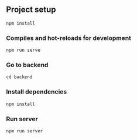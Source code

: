 ## Project setup
```
npm install
```

### Compiles and hot-reloads for development
```
npm run serve
```

### Go to backend
```
cd backend
```

### Install dependencies 
```
npm install
```

### Run server
```
npm run server
```

